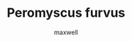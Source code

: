---
layout: post
author: maxwell
title: Peromyscus furvus
description: 
tags: []
image: 
  feature: 
  credit: 
  creditlink: 
permalink: peromyscus-furvus
---